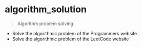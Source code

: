 # algorithm_solution
> Algorithm problem solving
* Solve the algorithmic problem of the Programmers website
* Solve the algorithmic problem of the LeetCode website
